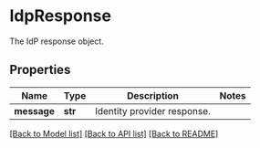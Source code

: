 # IdpResponse

The IdP response object.

## Properties
Name | Type | Description | Notes
------------ | ------------- | ------------- | -------------
**message** | **str** | Identity provider response. | 

[[Back to Model list]](README.md#documentation-for-models) [[Back to API list]](README.md#documentation-for-api-endpoints) [[Back to README]](README.md)


